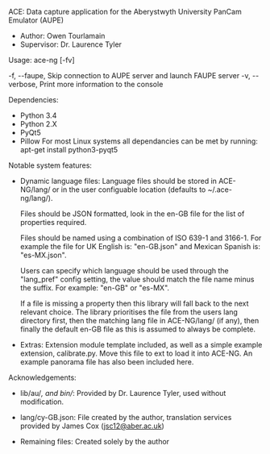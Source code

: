 ACE: Data capture application for the Aberystwyth University PanCam Emulator (AUPE)
- Author:     Owen Tourlamain
- Supervisor: Dr. Laurence Tyler

Usage:
 ace-ng [-fv]

 -f, --faupe,   Skip connection to AUPE server and launch FAUPE server
 -v, --verbose, Print more information to the console

Dependencies:
 - Python 3.4
 - Python 2.X
 - PyQt5
 - Pillow
 For most Linux systems all dependancies can be met by running:
	apt-get install python3-pyqt5

Notable system features:
- Dynamic language files:
  Language files should be stored in ACE-NG/lang/ or in the user configuable
  location (defaults to ~/.ace-ng/lang/).

  Files should be JSON formatted, look in the en-GB file for the list of
  properties required.

  Files should be named using a combination of ISO 639-1 and 3166-1. For
  example the file for UK English is: "en-GB.json" and Mexican Spanish is:
  "es-MX.json".

  Users can specify which language should be used through the "lang_pref"
  config setting, the value should match the file name minus the suffix. For
  example: "en-GB" or "es-MX".

  If a file is missing a property then this library will fall back to the next
  relevant choice. The library prioritises the file from the users lang
  directory first, then the matching lang file in ACE-NG/lang/ (if any), then
  finally the default en-GB file as this is assumed to always be complete.

- Extras:
  Extension module template included, as well as a simple example extension,
  calibrate.py. Move this file to ext to load it into ACE-NG. An example panorama file 
  has also been included here.

Acknowledgements:
- lib/au/*, and bin/*:
  Provided by Dr. Laurence Tyler, used without modification.

- lang/cy-GB.json:
  File created by the author, translation services provided by James Cox (jsc12@aber.ac.uk)

- Remaining files:
  Created solely by the author
